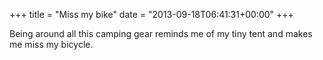 +++
title = "Miss my bike"
date = "2013-09-18T06:41:31+00:00"
+++

Being around all this camping gear reminds me of my tiny tent and makes me miss my bicycle.
			